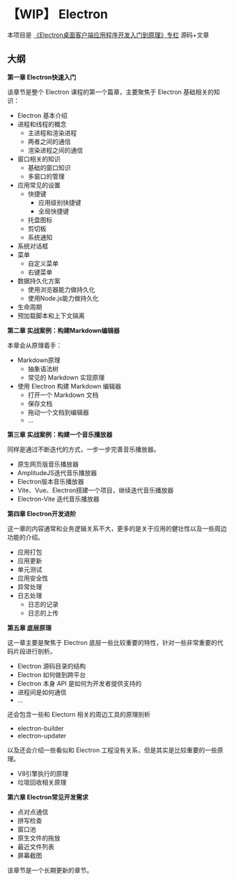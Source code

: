 # 【WIP】 Electron


本项目是 [《Electron桌面客户端应用程序开发入门到原理》专栏](https://juejin.cn/column/7400672360453259264) 源码+文章


## 大纲

**第一章 Electron快速入门**

该章节是整个 Electron 课程的第一个篇章，主要聚焦于 Electron 基础相关的知识：

- Electron 基本介绍
- 进程和线程的概念
  - 主进程和渲染进程
  - 两者之间的通信
  - 渲染进程之间的通信
- 窗口相关的知识
  - 基础的窗口知识
  - 多窗口的管理
- 应用常见的设置
  - 快捷键
    - 应用级别快捷键
    - 全局快捷键
  - 托盘图标
  - 剪切板
  - 系统通知
- 系统对话框
- 菜单
  - 自定义菜单
  - 右键菜单
- 数据持久化方案
  - 使用浏览器能力做持久化
  - 使用Node.js能力做持久化
- 生命周期
- 预加载脚本和上下文隔离



**第二章 实战案例：构建Markdown编辑器**

本章会从原理着手：

- Markdown原理
  - 抽象语法树
  - 常见的 Markdown 实现原理
- 使用 Electron 构建 Markdown 编辑器
  - 打开一个 Markdown 文档
  - 保存文档
  - 拖动一个文档到编辑器
  - ...



**第三章 实战案例：构建一个音乐播放器**

同样是通过不断迭代的方式，一步一步完善音乐播放器。

- 原生网页版音乐播放器
- AmplitudeJS迭代音乐播放器
- Electron版本音乐播放器
- Vite、Vue、Electron搭建一个项目，继续迭代音乐播放器
- Electron-Vite 迭代音乐播放器



**第四章 Electron开发进阶**

这一章的内容通常和业务逻辑关系不大，更多的是关于应用的健壮性以及一些周边功能的介绍。

- 应用打包
- 应用更新
- 单元测试
- 应用安全性
- 异常处理
- 日志处理
  - 日志的记录
  - 日志的上传



**第五章 底层原理**

这一章主要是聚焦于 Electron 底层一些比较重要的特性，针对一些非常重要的代码片段进行剖析。

- Electron 源码目录的结构
- Electron 如何做到跨平台
- Electron 本身 API 是如何为开发者提供支持的
- 进程间是如何通信
- ...

还会包含一些和 Electorn 相关的周边工具的原理剖析

- electron-builder
- electron-updater

以及还会介绍一些看似和 Electron 工程没有关系，但是其实是比较重要的一些原理。

- V8引擎执行的原理
- 垃圾回收相关原理



**第六章 Electron常见开发需求**

- 点对点通信
- 拼写检查
- 窗口池
- 原生文件的拖放
- 最近文件列表
- 屏幕截图

该章节是一个长期更新的章节。



